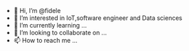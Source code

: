 - 👋 Hi, I’m @fidele 
- 👀 I’m interested in IoT,software engineer and Data sciences 
- 🌱 I’m currently learning ...
- 💞️ I’m looking to collaborate on ...
- 📫 How to reach me ...

<!---
fideleflutter/fideleflutter is a ✨ special ✨ repository because its `README.md` (this file) appears on your GitHub profile.
You can click the Preview link to take a look at your changes.
--->
